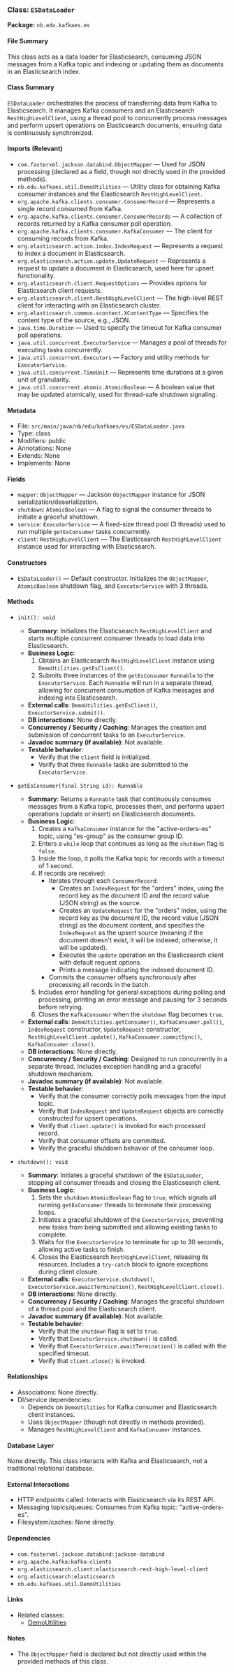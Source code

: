 ### Class: `ESDataLoader`
**Package:** `nb.edu.kafkaes.es`

#### File Summary
This class acts as a data loader for Elasticsearch, consuming JSON messages from a Kafka topic and indexing or updating them as documents in an Elasticsearch index.

#### Class Summary
`ESDataLoader` orchestrates the process of transferring data from Kafka to Elasticsearch. It manages Kafka consumers and an Elasticsearch `RestHighLevelClient`, using a thread pool to concurrently process messages and perform upsert operations on Elasticsearch documents, ensuring data is continuously synchronized.

#### Imports (Relevant)
- `com.fasterxml.jackson.databind.ObjectMapper` — Used for JSON processing (declared as a field, though not directly used in the provided methods).
- `nb.edu.kafkaes.util.DemoUtilities` — Utility class for obtaining Kafka consumer instances and the Elasticsearch `RestHighLevelClient`.
- `org.apache.kafka.clients.consumer.ConsumerRecord` — Represents a single record consumed from Kafka.
- `org.apache.kafka.clients.consumer.ConsumerRecords` — A collection of records returned by a Kafka consumer poll operation.
- `org.apache.kafka.clients.consumer.KafkaConsumer` — The client for consuming records from Kafka.
- `org.elasticsearch.action.index.IndexRequest` — Represents a request to index a document in Elasticsearch.
- `org.elasticsearch.action.update.UpdateRequest` — Represents a request to update a document in Elasticsearch, used here for upsert functionality.
- `org.elasticsearch.client.RequestOptions` — Provides options for Elasticsearch client requests.
- `org.elasticsearch.client.RestHighLevelClient` — The high-level REST client for interacting with an Elasticsearch cluster.
- `org.elasticsearch.common.xcontent.XContentType` — Specifies the content type of the source, e.g., JSON.
- `java.time.Duration` — Used to specify the timeout for Kafka consumer poll operations.
- `java.util.concurrent.ExecutorService` — Manages a pool of threads for executing tasks concurrently.
- `java.util.concurrent.Executors` — Factory and utility methods for `ExecutorService`.
- `java.util.concurrent.TimeUnit` — Represents time durations at a given unit of granularity.
- `java.util.concurrent.atomic.AtomicBoolean` — A boolean value that may be updated atomically, used for thread-safe shutdown signaling.

#### Metadata
- File: `src/main/java/nb/edu/kafkaes/es/ESDataLoader.java`
- Type: class
- Modifiers: public
- Annotations: None
- Extends: None
- Implements: None

#### Fields
- `mapper`: `ObjectMapper` — Jackson `ObjectMapper` instance for JSON serialization/deserialization.
- `shutdown`: `AtomicBoolean` — A flag to signal the consumer threads to initiate a graceful shutdown.
- `service`: `ExecutorService` — A fixed-size thread pool (3 threads) used to run multiple `getEsConsumer` tasks concurrently.
- `client`: `RestHighLevelClient` — The Elasticsearch `RestHighLevelClient` instance used for interacting with Elasticsearch.

#### Constructors
- `ESDataLoader()` — Default constructor. Initializes the `ObjectMapper`, `AtomicBoolean` shutdown flag, and `ExecutorService` with 3 threads.

#### Methods
- `init(): void`
  - **Summary**: Initializes the Elasticsearch `RestHighLevelClient` and starts multiple concurrent consumer threads to load data into Elasticsearch.
  - **Business Logic**:
    1. Obtains an Elasticsearch `RestHighLevelClient` instance using `DemoUtilities.getEsClient()`.
    2. Submits three instances of the `getEsConsumer` `Runnable` to the `ExecutorService`. Each `Runnable` will run in a separate thread, allowing for concurrent consumption of Kafka messages and indexing into Elasticsearch.
  - **External calls**: `DemoUtilities.getEsClient()`, `ExecutorService.submit()`.
  - **DB interactions**: None directly.
  - **Concurrency / Security / Caching**: Manages the creation and submission of concurrent tasks to an `ExecutorService`.
  - **Javadoc summary (if available)**: Not available.
  - **Testable behavior**:
    - Verify that the `client` field is initialized.
    - Verify that three `Runnable` tasks are submitted to the `ExecutorService`.

- `getEsConsumer(final String id): Runnable`
  - **Summary**: Returns a `Runnable` task that continuously consumes messages from a Kafka topic, processes them, and performs upsert operations (update or insert) on Elasticsearch documents.
  - **Business Logic**:
    1. Creates a `KafkaConsumer` instance for the "active-orders-es" topic, using "es-group" as the consumer group ID.
    2. Enters a `while` loop that continues as long as the `shutdown` flag is `false`.
    3. Inside the loop, it polls the Kafka topic for records with a timeout of 1 second.
    4. If records are received:
       - Iterates through each `ConsumerRecord`:
         - Creates an `IndexRequest` for the "orders" index, using the record key as the document ID and the record value (JSON string) as the source.
         - Creates an `UpdateRequest` for the "orders" index, using the record key as the document ID, the record value (JSON string) as the document content, and specifies the `IndexRequest` as the upsert source (meaning if the document doesn't exist, it will be indexed; otherwise, it will be updated).
         - Executes the `update` operation on the Elasticsearch client with default request options.
         - Prints a message indicating the indexed document ID.
       - Commits the consumer offsets synchronously after processing all records in the batch.
    5. Includes error handling for general exceptions during polling and processing, printing an error message and pausing for 3 seconds before retrying.
    6. Closes the `KafkaConsumer` when the `shutdown` flag becomes `true`.
  - **External calls**: `DemoUtilities.getConsumer()`, `KafkaConsumer.poll()`, `IndexRequest` constructor, `UpdateRequest` constructor, `RestHighLevelClient.update()`, `KafkaConsumer.commitSync()`, `KafkaConsumer.close()`.
  - **DB interactions**: None directly.
  - **Concurrency / Security / Caching**: Designed to run concurrently in a separate thread. Includes exception handling and a graceful shutdown mechanism.
  - **Javadoc summary (if available)**: Not available.
  - **Testable behavior**:
    - Verify that the consumer correctly polls messages from the input topic.
    - Verify that `IndexRequest` and `UpdateRequest` objects are correctly constructed for upsert operations.
    - Verify that `client.update()` is invoked for each processed record.
    - Verify that consumer offsets are committed.
    - Verify the graceful shutdown behavior of the consumer loop.

- `shutdown(): void`
  - **Summary**: Initiates a graceful shutdown of the `ESDataLoader`, stopping all consumer threads and closing the Elasticsearch client.
  - **Business Logic**:
    1. Sets the `shutdown` `AtomicBoolean` flag to `true`, which signals all running `getEsConsumer` threads to terminate their processing loops.
    2. Initiates a graceful shutdown of the `ExecutorService`, preventing new tasks from being submitted and allowing existing tasks to complete.
    3. Waits for the `ExecutorService` to terminate for up to 30 seconds, allowing active tasks to finish.
    4. Closes the Elasticsearch `RestHighLevelClient`, releasing its resources. Includes a `try-catch` block to ignore exceptions during client closure.
  - **External calls**: `ExecutorService.shutdown()`, `ExecutorService.awaitTermination()`, `RestHighLevelClient.close()`.
  - **DB interactions**: None directly.
  - **Concurrency / Security / Caching**: Manages the graceful shutdown of a thread pool and the Elasticsearch client.
  - **Javadoc summary (if available)**: Not available.
  - **Testable behavior**:
    - Verify that the `shutdown` flag is set to `true`.
    - Verify that `ExecutorService.shutdown()` is called.
    - Verify that `ExecutorService.awaitTermination()` is called with the specified timeout.
    - Verify that `client.close()` is invoked.

#### Relationships
- Associations: None directly.
- DI/service dependencies:
  - Depends on `DemoUtilities` for Kafka consumer and Elasticsearch client instances.
  - Uses `ObjectMapper` (though not directly in methods provided).
  - Manages `RestHighLevelClient` and `KafkaConsumer` instances.

#### Database Layer
None directly. This class interacts with Kafka and Elasticsearch, not a traditional relational database.

#### External Interactions
- HTTP endpoints called: Interacts with Elasticsearch via its REST API.
- Messaging topics/queues: Consumes from Kafka topic: "active-orders-es".
- Filesystem/caches: None directly.

#### Dependencies
- `com.fasterxml.jackson.databind:jackson-databind`
- `org.apache.kafka:kafka-clients`
- `org.elasticsearch.client:elasticsearch-rest-high-level-client`
- `org.elasticsearch:elasticsearch`
- `nb.edu.kafkaes.util.DemoUtilities`

#### Links
- Related classes:
  - [DemoUtilities](specs/src/main/java/nb/edu/kafkaes/util/DemoUtilities.md)

#### Notes
- The `ObjectMapper` field is declared but not directly used within the provided methods of this class.

